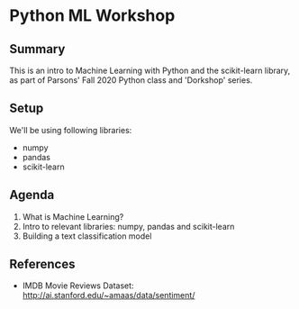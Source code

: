 # Python ML Workshop

## Summary

This is an intro to Machine Learning with Python and the scikit-learn library, as part of Parsons' Fall 2020 Python class and 'Dorkshop' series.

## Setup

We'll be using following libraries:

- numpy
- pandas
- scikit-learn

## Agenda

1. What is Machine Learning?
2. Intro to relevant libraries: numpy, pandas and scikit-learn
3. Building a text classification model

## References

- IMDB Movie Reviews Dataset: http://ai.stanford.edu/~amaas/data/sentiment/

